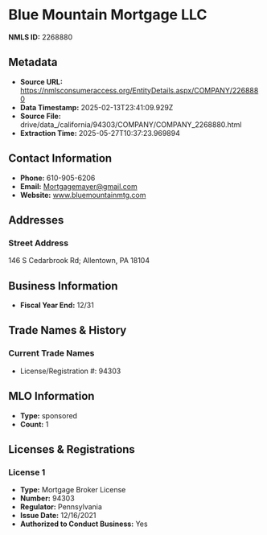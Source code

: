 # Blue Mountain Mortgage LLC

**NMLS ID:** 2268880

## Metadata
- **Source URL:** https://nmlsconsumeraccess.org/EntityDetails.aspx/COMPANY/2268880
- **Data Timestamp:** 2025-02-13T23:41:09.929Z
- **Source File:** drive/data_/california/94303/COMPANY/COMPANY_2268880.html
- **Extraction Time:** 2025-05-27T10:37:23.969894

## Contact Information
- **Phone:** 610-905-6206
- **Email:** Mortgagemayer@gmail.com
- **Website:** www.bluemountainmtg.com

## Addresses
### Street Address
146 S Cedarbrook Rd; Allentown, PA 18104

## Business Information
- **Fiscal Year End:** 12/31

## Trade Names & History
### Current Trade Names
- License/Registration #: 94303

## MLO Information
- **Type:** sponsored
- **Count:** 1

## Licenses & Registrations

### License 1
- **Type:** Mortgage Broker License
- **Number:** 94303
- **Regulator:** Pennsylvania
- **Issue Date:** 12/16/2021
- **Authorized to Conduct Business:** Yes
